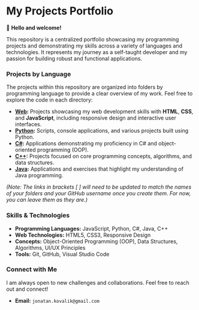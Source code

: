 # My Projects Portfolio

👋 **Hello and welcome!**

This repository is a centralized portfolio showcasing my programming projects and demonstrating my skills across a variety of languages and technologies. It represents my journey as a self-taught developer and my passion for building robust and functional applications.

### Projects by Language

The projects within this repository are organized into folders by programming language to provide a clear overview of my work. Feel free to explore the code in each directory:

* **[Web](https://github.com/your-username/Projects/tree/main/Web):** Projects showcasing my web development skills with **HTML**, **CSS**, and **JavaScript**, including responsive design and interactive user interfaces.
* **[Python](https://github.com/your-username/Projects/tree/main/Python):** Scripts, console applications, and various projects built using Python.
* **[C#](https://github.com/your-username/Projects/tree/main/C-Sharp):** Applications demonstrating my proficiency in C# and object-oriented programming (OOP).
* **[C++](https://github.com/your-username/Projects/tree/main/C++):** Projects focused on core programming concepts, algorithms, and data structures.
* **[Java](https://github.com/your-username/Projects/tree/main/Java):** Applications and exercises that highlight my understanding of Java programming.

*(Note: The links in brackets [ ] will need to be updated to match the names of your folders and your GitHub username once you create them. For now, you can leave them as they are.)*

### Skills & Technologies

* **Programming Languages:** JavaScript, Python, C#, Java, C++
* **Web Technologies:** HTML5, CSS3, Responsive Design
* **Concepts:** Object-Oriented Programming (OOP), Data Structures, Algorithms, UI/UX Principles
* **Tools:** Git, GitHub, Visual Studio Code

### Connect with Me

I am always open to new challenges and collaborations. Feel free to reach out and connect!

* **Email:** `jonatan.kovalik@gmail.com`
